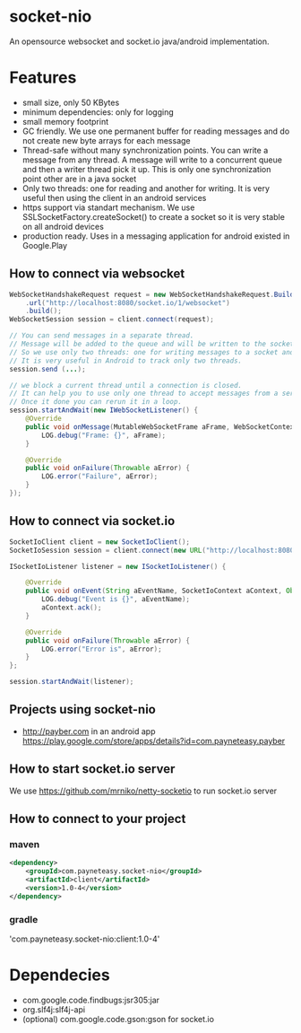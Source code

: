 # socket-nio

An opensource websocket and socket.io java/android implementation.

# Features
* small size, only 50 KBytes
* minimum dependencies: only for logging
* small memory footprint 
* GC friendly. We use one permanent buffer for reading messages and do not create new byte arrays for each message
* Thread-safe without many synchronization points. You can write a message from any thread. A message will write to a concurrent queue and then a writer thread pick it up. This is only one synchronization point other are in a java socket
* Only two threads: one for reading and another for writing. It is very useful then using the client in an android services
* https support via standart mechanism. We use SSLSocketFactory.createSocket() to create a socket so it is very stable on all android devices
* production ready. Uses in a messaging application for android existed in Google.Play

## How to connect via websocket
```java
WebSocketHandshakeRequest request = new WebSocketHandshakeRequest.Builder()
    .url("http://localhost:8080/socket.io/1/websocket")
    .build();
WebSocketSession session = client.connect(request);

// You can send messages in a separate thread.
// Message will be added to the queue and will be written to the socket in a writer thread.
// So we use only two threads: one for writing messages to a socket and second is for reading from a socket.
// It is very useful in Android to track only two threads.
session.send (...);

// we block a current thread until a connection is closed. 
// It can help you to use only one thread to accept messages from a server.
// Once it done you can rerun it in a loop.
session.startAndWait(new IWebSocketListener() {
    @Override
    public void onMessage(MutableWebSocketFrame aFrame, WebSocketContext aContext) {
        LOG.debug("Frame: {}", aFrame);
    }

    @Override
    public void onFailure(Throwable aError) {
        LOG.error("Failure", aError);
    }
});
```


## How to connect via socket.io
```java
SocketIoClient client = new SocketIoClient();
SocketIoSession session = client.connect(new URL("http://localhost:8080/socket.io/1/");

ISocketIoListener listener = new ISocketIoListener() {

    @Override
    public void onEvent(String aEventName, SocketIoContext aContext, Object... args) {
        LOG.debug("Event is {}", aEventName);
        aContext.ack();
    }

    @Override
    public void onFailure(Throwable aError) {
        LOG.error("Error is", aError);
    }
};

session.startAndWait(listener);

```

## Projects using socket-nio
* http://payber.com in an android app https://play.google.com/store/apps/details?id=com.payneteasy.payber

## How to start socket.io server
We use https://github.com/mrniko/netty-socketio to run socket.io server

## How to connect to your project
### maven
```xml
<dependency>
	<groupId>com.payneteasy.socket-nio</groupId>
	<artifactId>client</artifactId>
	<version>1.0-4</version>
</dependency>
```

### gradle
'com.payneteasy.socket-nio:client:1.0-4'

# Dependecies
* com.google.code.findbugs:jsr305:jar
* org.slf4j:slf4j-api
* (optional) com.google.code.gson:gson for socket.io 

